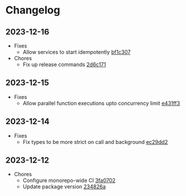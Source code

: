 # Changelog
## 2023-12-16
- Fixes
  - Allow services to start idempotently [bf1c307](https://github.com/differentialhq/differential/commit/bf1c307)
- Chores
  - Fix up release commands [2d6c171](https://github.com/differentialhq/differential/commit/2d6c171)
## 2023-12-15
- Fixes
  - Allow parallel function executions upto concurrency limit [e431ff3](https://github.com/differentialhq/differential/commit/e431ff3)
## 2023-12-14
- Fixes
  - Fix types to be more strict on call and background [ec29dd2](https://github.com/differentialhq/differential/commit/ec29dd2)
## 2023-12-12
- Chores
  - Configure monorepo-wide CI [3fa0702](https://github.com/differentialhq/differential/commit/3fa0702)
  - Update package version [234826a](https://github.com/differentialhq/differential/commit/234826a)

